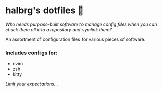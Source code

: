 # halbrg's dotfiles 🎉
*Who needs purpose-built software to manage config files when you can chuck them all into a repository and symlink them?*

An assortment of configuration files for various pieces of software.

### Includes configs for:
- nvim
- zsh
- kitty

*Limit your expectations...*

